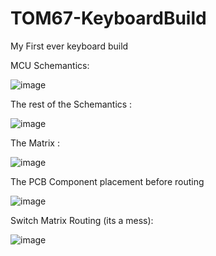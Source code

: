 # TOM67-KeyboardBuild
 My First ever keyboard build
 
 
 MCU Schemantics:
 
 
 ![image](https://user-images.githubusercontent.com/56707661/150391512-9a9f3b1c-709b-43bd-9b0e-8fb68b24a0c2.png)
 
 
 
 The rest of the Schemantics :
 
 ![image](https://user-images.githubusercontent.com/56707661/150391838-61bae4ec-e24b-4e53-9ed1-1edfb1a2b764.png)



The Matrix :


![image](https://user-images.githubusercontent.com/56707661/150391916-9db2b315-71d1-4acf-a4b6-8bd57f42f475.png)


The PCB Component placement before routing

![image](https://user-images.githubusercontent.com/56707661/150570718-e26adf7b-2707-4287-aadb-fcb7cb9b94b1.png)


Switch Matrix Routing (its a mess):

![image](https://user-images.githubusercontent.com/56707661/150579811-f3641639-e9a4-4e01-bf76-0979386fc0cc.png)




